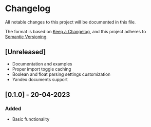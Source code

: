 # Changelog
All notable changes to this project will be documented in this file.

The format is based on [Keep a Changelog](https://keepachangelog.com/en/1.0.0/),
and this project adheres to [Semantic Versioning](https://semver.org/spec/v2.0.0.html).

## [Unreleased]
- Documentation and examples
- Proper import toggle caching
- Boolean and float parsing settings customization
- Yandex documents support

## [0.1.0] - 20-04-2023
### Added
- Basic functionality
